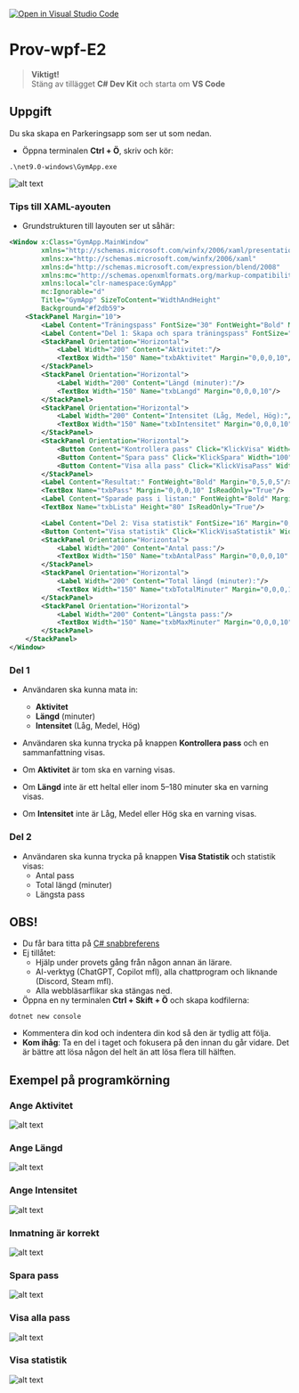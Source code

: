 [![Open in Visual Studio Code](https://classroom.github.com/assets/open-in-vscode-2e0aaae1b6195c2367325f4f02e2d04e9abb55f0b24a779b69b11b9e10269abc.svg)](https://classroom.github.com/online_ide?assignment_repo_id=19688115&assignment_repo_type=AssignmentRepo)
# Prov-wpf-E2

> **Viktigt!**  
> Stäng av tillägget **C# Dev Kit** och starta om **VS Code**

## Uppgift

Du ska skapa en Parkeringsapp som ser ut som nedan.

* Öppna terminalen **Ctrl + Ö**, skriv och kör:
```shell
.\net9.0-windows\GymApp.exe
```
![alt text](.gitbook/assets/image.png)

### Tips till XAML-ayouten

* Grundstrukturen till layouten ser ut såhär:

```xml
<Window x:Class="GymApp.MainWindow"
        xmlns="http://schemas.microsoft.com/winfx/2006/xaml/presentation"
        xmlns:x="http://schemas.microsoft.com/winfx/2006/xaml"
        xmlns:d="http://schemas.microsoft.com/expression/blend/2008"
        xmlns:mc="http://schemas.openxmlformats.org/markup-compatibility/2006"
        xmlns:local="clr-namespace:GymApp"
        mc:Ignorable="d"
        Title="GymApp" SizeToContent="WidthAndHeight"
        Background="#f2db59">
    <StackPanel Margin="10">
        <Label Content="Träningspass" FontSize="30" FontWeight="Bold" Margin="0,0,0,10"/>
        <Label Content="Del 1: Skapa och spara träningspass" FontSize="16" Margin="0,0,0,10"/>
        <StackPanel Orientation="Horizontal">
            <Label Width="200" Content="Aktivitet:"/>
            <TextBox Width="150" Name="txbAktivitet" Margin="0,0,0,10"/>
        </StackPanel>
        <StackPanel Orientation="Horizontal">
            <Label Width="200" Content="Längd (minuter):"/>
            <TextBox Width="150" Name="txbLangd" Margin="0,0,0,10"/>
        </StackPanel>
        <StackPanel Orientation="Horizontal">
            <Label Width="200" Content="Intensitet (Låg, Medel, Hög):"/>
            <TextBox Width="150" Name="txbIntensitet" Margin="0,0,0,10"/>
        </StackPanel>
        <StackPanel Orientation="Horizontal">
            <Button Content="Kontrollera pass" Click="KlickVisa" Width="100" Margin="5" Padding="5"/>
            <Button Content="Spara pass" Click="KlickSpara" Width="100" Margin="5" Padding="5"/>
            <Button Content="Visa alla pass" Click="KlickVisaPass" Width="120" Margin="5" Padding="5"/>
        </StackPanel>
        <Label Content="Resultat:" FontWeight="Bold" Margin="0,5,0,5"/>
        <TextBox Name="txbPass" Margin="0,0,0,10" IsReadOnly="True"/>
        <Label Content="Sparade pass i listan:" FontWeight="Bold" Margin="0,5,0,5"/>
        <TextBox Name="txbLista" Height="80" IsReadOnly="True"/>

        <Label Content="Del 2: Visa statistik" FontSize="16" Margin="0,20,0,10"/>
        <Button Content="Visa statistik" Click="KlickVisaStatistik" Width="120" Margin="5" Padding="5" HorizontalAlignment="Left"/>
        <StackPanel Orientation="Horizontal">
            <Label Width="200" Content="Antal pass:"/>
            <TextBox Width="150" Name="txbAntalPass" Margin="0,0,0,10" IsReadOnly="True"/>
        </StackPanel>
        <StackPanel Orientation="Horizontal">
            <Label Width="200" Content="Total längd (minuter):"/>
            <TextBox Width="150" Name="txbTotalMinuter" Margin="0,0,0,10" IsReadOnly="True"/>
        </StackPanel>
        <StackPanel Orientation="Horizontal">
            <Label Width="200" Content="Längsta pass:"/>
            <TextBox Width="150" Name="txbMaxMinuter" Margin="0,0,0,10" IsReadOnly="True"/>
        </StackPanel>
    </StackPanel>
</Window>
```

### Del 1
* Användaren ska kunna mata in:
  * **Aktivitet**
  * **Längd** (minuter)
  * **Intensitet** (Låg, Medel, Hög)
* Användaren ska kunna trycka på knappen **Kontrollera pass** och en sammanfattning visas.

* Om **Aktivitet** är tom ska en varning visas.
* Om **Längd** inte är ett heltal eller inom 5–180 minuter ska en varning visas.
* Om **Intensitet** inte är Låg, Medel eller Hög ska en varning visas.

### Del 2
* Användaren ska kunna trycka på knappen **Visa Statistik** och statistik visas:
  * Antal pass
  * Total längd (minuter)
  * Längsta pass

## OBS!
* Du får bara titta på [C# snabbreferens](https://csharp.progdocs.se/lathund-wpf)
* Ej tillåtet: 
  * Hjälp under provets gång från någon annan än lärare.  
  * AI-verktyg (ChatGPT, Copilot mfl), alla chattprogram och liknande (Discord, Steam mfl). 
  * Alla webbläsarflikar ska stängas ned.
* Öppna en ny terminalen **Ctrl + Skift + Ö** och skapa kodfilerna: 
```shell
dotnet new console
```
* Kommentera din kod och indentera din kod så den är tydlig att följa.
* **Kom ihåg**: Ta en del i taget och fokusera på den innan du går vidare. Det är bättre att lösa någon del helt än att lösa flera till hälften.

## Exempel på programkörning

### Ange Aktivitet

![alt text](.gitbook/assets/image-1.png)

### Ange Längd

![alt text](.gitbook/assets/image-2.png)

### Ange Intensitet

![alt text](.gitbook/assets/image-3.png)

### Inmatning är korrekt

![alt text](.gitbook/assets/image-4.png)

### Spara pass

![alt text](.gitbook/assets/image-5.png)

### Visa alla pass

![alt text](.gitbook/assets/image-6.png)

### Visa statistik

![alt text](.gitbook/assets/image-7.png)